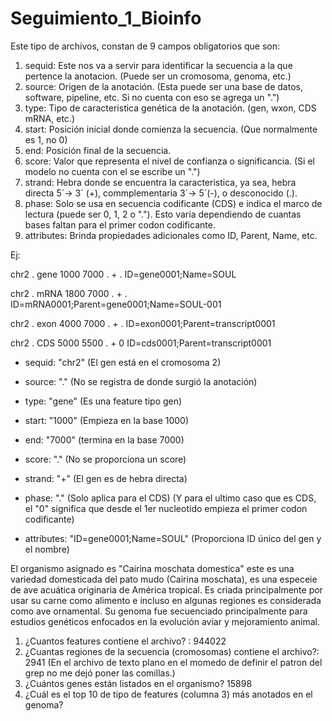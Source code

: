 # Seguimiento_1_Bioinfo
Este tipo de archivos, constan de 9 campos obligatorios que son:
1. sequid: Este nos va a servir para identificar la secuencia a la que pertence la anotacion. (Puede ser un cromosoma, genoma, etc.)
2. source: Origen de la anotación. (Esta puede ser una base de datos, software, pipeline, etc. Si no cuenta con eso se agrega un ".")
3. type: Tipo de caracteristica genética de la anotación. (gen, wxon, CDS mRNA, etc.)
4. start: Posición inicial donde comienza la secuencia. (Que normalmente es 1, no 0)
5. end: Posición final de la secuencia.
6. score: Valor que representa el nivel de confianza o significancia. (Si el modelo no cuenta con el se escribe un ".")
7. strand: Hebra donde se encuentra la caracteristica, ya sea, hebra directa 5´-> 3´ (+), commplementaria 3´-> 5´(-), o desconocido (.).
8. phase: Solo se usa en secuencia codificante (CDS) e indica el marco de lectura (puede ser 0, 1, 2 o "."). Esto varía dependiendo de cuantas bases faltan para el primer codon codificante. 
9. attributes: Brinda propiedades adicionales como ID, Parent, Name, etc.

Ej: 

chr2   .   gene   1000   7000   .   +   .   ID=gene0001;Name=SOUL 


chr2   .   mRNA   1800   7000   .   +   .   ID=mRNA0001;Parent=gene0001;Name=SOUL-001


chr2   .   exon   4000   7000   .   +   .   ID=exon0001;Parent=transcript0001


chr2   .   CDS    5000   5500   .   +   0   ID=cds0001;Parent=transcript0001


- sequid: "chr2" (El gen está en el cromosoma 2)


- source: "." (No se registra de donde surgió la anotación)


- type: "gene" (Es una feature tipo gen)


- start: "1000" (Empieza en la base 1000)


- end: "7000" (termina en la base 7000)


- score: "." (No se proporciona un score)


- strand: "+" (El gen es de hebra directa)


- phase: "." (Solo aplica para el CDS) (Y para el ultimo caso que es CDS, el "0" significa que desde el 1er nucleotido empieza el primer codon codificante)


- attributes: "ID=gene0001;Name=SOUL" (Proporciona ID único del gen y el nombre)


El organismo asignado es "Cairina moschata domestica" este es una variedad domesticada del pato mudo (Cairina moschata), es una especeie de ave acuática originaria de América tropical. Es criada principalmente por usar su carne como alimento e incluso en algunas regiones es considerada como ave ornamental. Su genoma fue secuenciado principalmente para estudios genéticos enfocados en la evolución aviar y mejoramiento animal.


1. ¿Cuantos features contiene el archivo? : 944022
2. ¿Cuantas regiones de la secuencia (cromosomas) contiene el archivo?: 2941 (En el archivo de texto plano en el momedo de definir el patron del grep no me dejó poner las comillas.)
3. ¿Cuántos genes están listados en el organismo? 15898
4. ¿Cuál es el top 10 de tipo de features (columna 3) más anotados en el genoma? 



